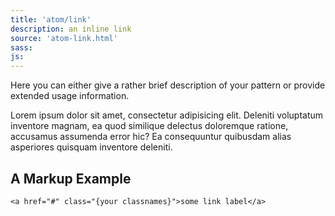 ```yaml
---
title: 'atom/link'
description: an inline link
source: 'atom-link.html'
sass: 
js:
---
```


Here you can either give a rather brief description of your pattern or provide extended usage information.

Lorem ipsum dolor sit amet, consectetur adipisicing elit. Deleniti voluptatum inventore magnam, ea quod similique delectus doloremque ratione, accusamus assumenda error hic? Ea consequuntur quibusdam alias asperiores quisquam inventore deleniti.

## A Markup Example

```html_example
<a href="#" class="{your classnames}">some link label</a>
```